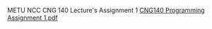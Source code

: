 METU NCC CNG 140 Lecture's Assignment 1 
[CNG140 Programming Assignment 1.pdf](https://github.com/user-attachments/files/19602218/CNG140.Programming.Assignment.1.pdf)
